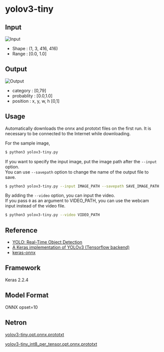 # yolov3-tiny

## Input

![Input](input.jpg)

- Shape : (1, 3, 416, 416)  
- Range : [0.0, 1.0]

## Output

![Output](output.png)

- category : [0,79]
- probablity : [0.0,1.0]
- position : x, y, w, h [0,1]

## Usage
Automatically downloads the onnx and prototxt files on the first run.
It is necessary to be connected to the Internet while downloading.

For the sample image,
``` bash
$ python3 yolov3-tiny.py
```

If you want to specify the input image, put the image path after the `--input` option.  
You can use `--savepath` option to change the name of the output file to save.
```bash
$ python3 yolov3-tiny.py --input IMAGE_PATH --savepath SAVE_IMAGE_PATH
```

By adding the `--video` option, you can input the video.   
If you pass `0` as an argument to VIDEO_PATH, you can use the webcam input instead of the video file.
```bash
$ python3 yolov3-tiny.py --video VIDEO_PATH
```


## Reference

- [YOLO: Real-Time Object Detection](https://pjreddie.com/darknet/yolo/)
- [A Keras implementation of YOLOv3 (Tensorflow backend)](https://github.com/qqwweee/keras-yolo3)
- [keras-onnx](https://github.com/onnx/keras-onnx/tree/master/applications/yolov3)

## Framework

Keras 2.2.4

## Model Format

ONNX opset=10

## Netron

[yolov3-tiny.opt.onnx.prototxt](https://netron.app/?url=https://storage.googleapis.com/ailia-models/yolov3-tiny/yolov3-tiny.opt.onnx.prototxt)

[yolov3-tiny_int8_per_tensor.opt.onnx.prototxt](https://netron.app/?url=https://storage.googleapis.com/ailia-models/yolov3-tiny/yolov3-tiny_int8_per_tensor.opt.onnx.prototxt)
